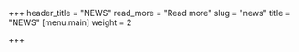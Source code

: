 +++
header_title = "NEWS"
read_more = "Read more"
slug = "news"
title = "NEWS"
[menu.main]
weight = 2

+++
